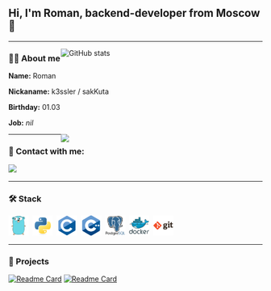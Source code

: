 ## Hi, I'm Roman, backend-developer from Moscow 👋

___
<img width="400px" align="right" src="https://github-readme-stats.vercel.app/api?username=k3sslerX&show_icons=true&theme=vision-friendlt-dark" alt="GitHub stats" />


### :man_technologist: About me

**Name:** Roman

**Nickaname:** k3ssler / sakKuta

**Birthday:** 01.03

**Job:** *nil*


<img width="400px" align="right" src="https://github-readme-stats.vercel.app/api/top-langs/?username=k3sslerX&theme=vision-friendly-dark&count_private=true&hide=html&layout=compact" />  

___
### :love_letter: Contact with me: 


<a href="https://t.me/k3sslerX" align="center" target="_blank"><img src="https://img.icons8.com/color/40/000000/telegram-app--v4.png"/></a>


---
### :hammer_and_wrench: Stack


<div>
  <img src="https://github.com/devicons/devicon/blob/master/icons/go/go-original.svg" title="Go" alt="Golang" width="40" height="40"/>&nbsp;
  <img src="https://github.com/devicons/devicon/blob/master/icons/python/python-original.svg" title="Python" alt="Python" width="40" height="40"/>&nbsp;
  <img src="https://github.com/devicons/devicon/blob/master/icons/c/c-original.svg" title="C" alt="C" width="40" height="40"/>&nbsp;
  <img src="https://github.com/devicons/devicon/blob/master/icons/cplusplus/cplusplus-original.svg" title="CPP" alt="CPlusPlus" width="40" height="40"/>&nbsp;
  <img src="https://github.com/devicons/devicon/blob/master/icons/postgresql/postgresql-original-wordmark.svg" title="PostgreSQL" alt="PostgreSQL" width="40" height="40"/>&nbsp;
  <img src="https://github.com/devicons/devicon/blob/master/icons/docker/docker-original-wordmark.svg" title="Docker" alt="Docker" width="40" height="40"/>&nbsp;
  <img src="https://github.com/devicons/devicon/blob/master/icons/git/git-original-wordmark.svg" title="Git" alt="Git" width="40" height="40"/>&nbsp;
</div>

___
### :briefcase: Projects

[![Readme Card](https://github-readme-stats.vercel.app/api/pin/?username=k3sslerX&repo=k3SQL)](https://github.com/anuraghazra/github-readme-stats)
[![Readme Card](https://github-readme-stats.vercel.app/api/pin/?username=k3sslerX&repo=earthBot)](https://github.com/anuraghazra/github-readme-stats)
